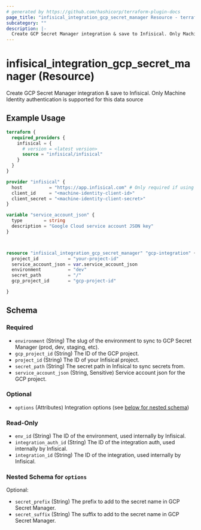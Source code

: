 ```yaml
---
# generated by https://github.com/hashicorp/terraform-plugin-docs
page_title: "infisical_integration_gcp_secret_manager Resource - terraform-provider-infisical"
subcategory: ""
description: |-
  Create GCP Secret Manager integration & save to Infisical. Only Machine Identity authentication is supported for this data source
---
```


# infisical_integration_gcp_secret_manager (Resource)

Create GCP Secret Manager integration & save to Infisical. Only Machine Identity authentication is supported for this data source

## Example Usage

```terraform
terraform {
  required_providers {
    infisical = {
      # version = <latest version>
      source = "infisical/infisical"
    }
  }
}

provider "infisical" {
  host          = "https://app.infisical.com" # Only required if using self hosted instance of Infisical, default is https://app.infisical.com
  client_id     = "<machine-identity-client-id>"
  client_secret = "<machine-identity-client-secret>"
}

variable "service_account_json" {
  type        = string
  description = "Google Cloud service account JSON key"
}



resource "infisical_integration_gcp_secret_manager" "gcp-integration" {
  project_id           = "your-project-id"
  service_account_json = var.service_account_json
  environment          = "dev"
  secret_path          = "/"
  gcp_project_id       = "gcp-project-id"

}
```

<!-- schema generated by tfplugindocs -->
## Schema

### Required

- `environment` (String) The slug of the environment to sync to GCP Secret Manager (prod, dev, staging, etc).
- `gcp_project_id` (String) The ID of the GCP project.
- `project_id` (String) The ID of your Infisical project.
- `secret_path` (String) The secret path in Infisical to sync secrets from.
- `service_account_json` (String, Sensitive) Service account json for the GCP project.

### Optional

- `options` (Attributes) Integration options (see [below for nested schema](#nestedatt--options))

### Read-Only

- `env_id` (String) The ID of the environment, used internally by Infisical.
- `integration_auth_id` (String) The ID of the integration auth, used internally by Infisical.
- `integration_id` (String) The ID of the integration, used internally by Infisical.

<a id="nestedatt--options"></a>
### Nested Schema for `options`

Optional:

- `secret_prefix` (String) The prefix to add to the secret name in GCP Secret Manager.
- `secret_suffix` (String) The suffix to add to the secret name in GCP Secret Manager.
